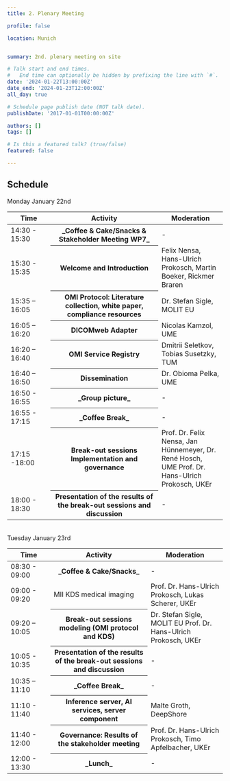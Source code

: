 ```yaml
---
title: 2. Plenary Meeting

profile: false

location: Munich


summary: 2nd. plenary meeting on site

# Talk start and end times.
#   End time can optionally be hidden by prefixing the line with `#`.
date: '2024-01-22T13:00:00Z'
date_end: '2024-01-23T12:00:00Z'
all_day: true

# Schedule page publish date (NOT talk date).
publishDate: '2017-01-01T00:00:00Z'

authors: []
tags: []

# Is this a featured talk? (true/false)
featured: false

---
```

## Schedule
Monday January 22nd

<table class="table table-striped border-bottom ">
  <thead>
    <tr>
        <th style="width: 20%">Time</th>
        <th style="width: 50%">Activity</th>
        <th style="width: 30%">Moderation</th>
    </tr>
  </thead>
  <tbody>
     <tr>
      <td>14:30 - 15:30 </td>
      <th>_Coffee & Cake/Snacks & Stakeholder Meeting WP7_ </th>
      <td>-</td>
    </tr>
     <tr>
      <td>15:30 - 15:35  </td>
      <th>Welcome and Introduction</th>
      <td>Felix Nensa, Hans-Ulrich Prokosch, Martin Boeker, Rickmer Braren</td>
    </tr>
       <tr>
      <td>15:35 – 16:05 </td>
      <th>OMI Protocol: Literature collection, white paper, compliance resources</th>
      <td>Dr. Stefan Sigle, MOLIT EU</td>
    </tr>
     <tr>
      <td>16:05 – 16:20 </td>
      <th>DICOMweb Adapter</th>
      <td>Nicolas Kamzol, UME</td>
    </tr>
     <tr>
      <td>16:20 – 16:40 </td>
      <th>OMI Service Registry</th>
      <td>Dmitrii Seletkov, Tobias Susetzky, TUM</td>
    </tr>
       <tr>
      <td>16:40 – 16:50 </td>
      <th>Dissemination</th>
      <td>Dr. Obioma Pelka, UME</td>
    </tr>
    <tr>
      <td>16:50 - 16:55 </td>
      <th>_Group picture_ </th>
      <td>-</td>
    </tr>
       <tr>
      <td>16:55 - 17:15 </td>
      <th>_Coffee Break_ </th>
      <td>-</td>
    </tr>
     <tr>
      <td>17:15 -18:00 </td>
      <th>Break-out sessions Implementation and governance</th>
      <td>Prof. Dr. Felix Nensa, Jan Hünnemeyer, Dr. René Hosch, UME
Prof. Dr. Hans-Ulrich Prokosch, UKEr</td>
    </tr>
     <tr>
      <td>18:00 - 18:30</td>
      <th>Presentation of the results of the break-out sessions and discussion</th>
      <td>-</td>
    </tr>
  </tbody>
</table>

<br>Tuesday January 23rd<br>

<table class="table table-striped border-bottom ">
  <thead>
    <tr>
        <th style="width: 20%">Time</th>
        <th style="width: 45%">Activity</th>
        <th style="width: 35%">Moderation</th>
    </tr>
  </thead>
  <tbody>
     <tr>
      <td>08:30 - 09:00</td>
      <th>_Coffee & Cake/Snacks_</th>
      <td>-</td>
    </tr>
     <tr>
      <td>09:00 - 09:20</td>
      <td>MII KDS medical imaging</th>
      <td>Prof. Dr. Hans-Ulrich Prokosch, Lukas Scherer, UKEr</td>
    </tr>
     <tr>
      <td>09:20 – 10:05</td>
      <th>Break-out sessions modeling (OMI protocol and KDS)</th>
      <td>Dr. Stefan Sigle, MOLIT EU Prof. Dr. Hans-Ulrich Prokosch, UKEr</td>
    </tr>
       <tr>
      <td>10:05 - 10:35</td>
      <th>Presentation of the results of the break-out sessions and discussion</th>
      <td>-</td>
    </tr>
       <tr>
      <td>10:35 – 11:10</td>
      <th>_Coffee Break_ </th>
      <td>-</td>
    </tr>
     <tr>
      <td>11:10 - 11:40 </td>
      <th>Inference server, AI services, server component</th>
      <td>Malte Groth, DeepShore</td>
    </tr>
     <tr>
      <td>11:40 - 12:00</td>
      <th>Governance: Results of the stakeholder meeting</th>
      <td>Prof. Dr. Hans-Ulrich Prokosch, Timo Apfelbacher, UKEr</td>
    </tr>
       <tr>
      <td>12:00 - 13:30</td>
      <th>_Lunch_</th>
      <td>-</td>
    </tr>
  </tbody>
</table>
